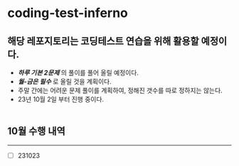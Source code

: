 # coding-test-inferno

## 해당 레포지토리는 코딩테스트 연습을 위해 활용할 예정이다.

- **_하루 기본 2문제_** 의 풀이를 풀어 올릴 예정이다.
- **_월-금은 필수_** 로 올릴 것을 계획이다.
- 주말 간에는 어려운 문제 풀이를 계획하여, 정해진 갯수를 따로 정하지는 않는다.
- 23년 10월 2일 부터 진행 중이다.
  <br/>
  <br/>

## 10월 수행 내역

---

- [ ] 231023
